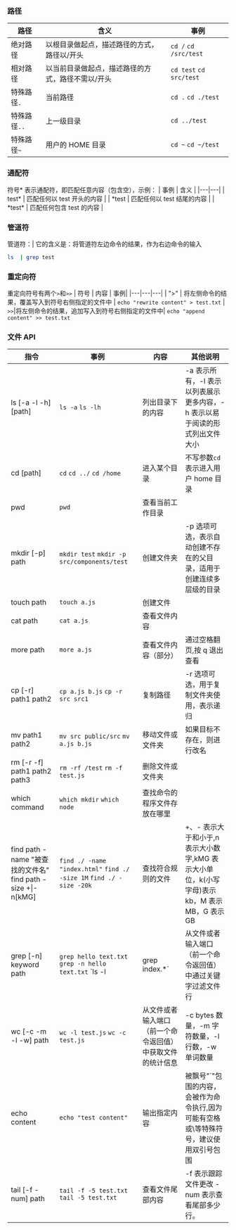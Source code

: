 ### 路径

| 路径         | 含义                                              | 事例                    |
| ------------ | ------------------------------------------------- | ----------------------- |
| 绝对路径     | 以根目录做起点，描述路径的方式，路径以/开头       | `cd /` `cd /src/test`   |
| 相对路径     | 以当前目录做起点，描述路径的方式，路径不需以/开头 | `cd test` `cd src/test` |
| 特殊路径`.`  | 当前路径                                          | `cd .` `cd ./test`      |
| 特殊路径`..` | 上一级目录                                        | `cd ../test`            |
| 特殊路径`~`  | 用户的 HOME 目录                                  | `cd ~` `cd ~/test`      |

### 通配符

符号* 表示通配符，即匹配任意内容（包含空），示例：
| 事例 | 含义 |
|---|---|
| test* | 匹配任何以 test 开头的内容 |
| *test | 匹配任何以 test 结尾的内容 |
| *test\* | 匹配任何包含 test 的内容 |

### 管道符

管道符：| 它的含义是：将管道符左边命令的结果，作为右边命令的输入

```bash
ls  | grep test
```

### 重定向符

重定向符号有两个`>`和`>>`
| 符号 | 内容 | 事例|
|---|---|---|
| ">" | 将左侧命令的结果，覆盖写入到符号右侧指定的文件中 | `echo "rewrite content" > test.txt`
| `>>`|将左侧命令的结果，追加写入到符号右侧指定的文件中| `echo "append content" >> test.txt`

### 文件 API

| 指令                                                        | 事例                                                                 | 内容                                                       | 其他说明                                                                                      |
| ----------------------------------------------------------- | -------------------------------------------------------------------- | ---------------------------------------------------------- | --------------------------------------------------------------------------------------------- |
| ls [-a -l -h] [path]                                        | `ls -a` `ls -lh`                                                     | 列出目录下的内容                                           | -a 表示所有，-l 表示以列表展示更多内容，-h 表示以易于阅读的形式列出文件大小                   |
| cd [path]                                                   | `cd` `cd ../` `cd /home`                                             | 进入某个目录                                               | 不写参数`cd`表示进入用户 home 目录                                                            |
| pwd                                                         | `pwd`                                                                | 查看当前工作目录                                           |
| mkdir [-p] path                                             | `mkdir test` `mkdir -p src/components/test`                          | 创建文件夹                                                 | -p 选项可选，表示自动创建不存在的父目录，适用于创建连续多层级的目录                           |
| touch path                                                  | `touch a.js`                                                         | 创建文件                                                   |
| cat path                                                    | `cat a.js`                                                           | 查看文件内容                                               |
| more path                                                   | `more a.js`                                                          | 查看文件内容（部分）                                       | 通过空格翻页,按 q 退出查看                                                                    |
| cp [-r] path1 path2                                         | `cp a.js b.js` `cp -r src src1`                                      | 复制路径                                                   | -r 选项可选，用于复制文件夹使用，表示递归                                                     |
| mv path1 path2                                              | `mv src public/src` `mv a.js b.js`                                   | 移动文件或文件夹                                           | 如果目标不存在，则进行改名                                                                    |
| rm [-r -f] path1 path2 path3                                | `rm -rf /test` `rm -f test.js`                                       | 删除文件或文件夹                                           |
| which command                                               | `which mkdir` `which node`                                           | 查找命令的程序文件存放在哪里                               |
| find path -name "被查找的文件名" find path -size +\|-n[kMG] | `find ./ -name "index.html"` `find ./ -size 1M` `find ./ -size -20k` | 查找符合规则的文件                                         | +、- 表示大于和小于,n 表示大小数字,kMG 表示大小单位，k(小写字母)表示 kb，M 表示 MB，G 表示 GB |
| grep [-n] keyword path                                      | `grep hello text.txt` `grep -n hello text.txt` `ls -l                | grep index.\*`                                             | 从文件或者输入端口（前一个命令返回值）中通过关键字过滤文件行                                  | -n 表示是否显示行数 |
| wc [-c -m -l -w] path                                       | `wc -l test.js` `wc -c test.js`                                      | 从文件或者输入端口（前一个命令返回值）中获取文件的统计信息 | -c bytes 数量，-m 字符数量，-l 行数，-w 单词数量                                              |
| echo content                                                | `echo "test content"`                                                | 输出指定内容                                               | 被飘号"`"包围的内容，会被作为命令执行,因为可能有空格或\等特殊符号，建议使用双引号包围         |
| tail [-f -num] path                                         | `tail -f -5 test.txt` `tail -5 test.txt`                             | 查看文件尾部内容                                           | -f 表示跟踪文件更改 -num 表示查看尾部多少行。                                                 |
